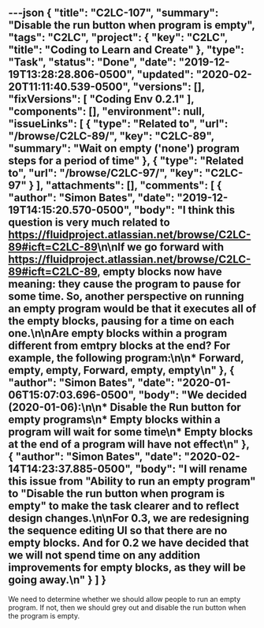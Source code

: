 ---json
{
  "title": "C2LC-107",
  "summary": "Disable the run button when program is empty",
  "tags": "C2LC",
  "project": {
    "key": "C2LC",
    "title": "Coding to Learn and Create"
  },
  "type": "Task",
  "status": "Done",
  "date": "2019-12-19T13:28:28.806-0500",
  "updated": "2020-02-20T11:11:40.539-0500",
  "versions": [],
  "fixVersions": [
    "Coding Env 0.2.1"
  ],
  "components": [],
  "environment": null,
  "issueLinks": [
    {
      "type": "Related to",
      "url": "/browse/C2LC-89/",
      "key": "C2LC-89",
      "summary": "Wait on empty ('none') program steps for a period of time"
    },
    {
      "type": "Related to",
      "url": "/browse/C2LC-97/",
      "key": "C2LC-97"
    }
  ],
  "attachments": [],
  "comments": [
    {
      "author": "Simon Bates",
      "date": "2019-12-19T14:15:20.570-0500",
      "body": "I think this question is very much related to <https://fluidproject.atlassian.net/browse/C2LC-89#icft=C2LC-89>\n\nIf we go forward with <https://fluidproject.atlassian.net/browse/C2LC-89#icft=C2LC-89>, empty blocks now have meaning: they cause the program to pause for some time. So, another perspective on running an empty program would be that it executes all of the empty blocks, pausing for a time on each one.\n\nAre empty blocks within a program different from emtpry blocks at the end? For example, the following program:\n\n* Forward, empty, empty, Forward, empty, empty\n"
    },
    {
      "author": "Simon Bates",
      "date": "2020-01-06T15:07:03.696-0500",
      "body": "We decided (2020-01-06):\n\n* Disable the Run button for empty programs\n* Empty blocks within a program will wait for some time\n* Empty blocks at the end of a program will have not effect\n"
    },
    {
      "author": "Simon Bates",
      "date": "2020-02-14T14:23:37.885-0500",
      "body": "I will rename this issue from \"Ability to run an empty program\" to \"Disable the run button when program is empty\" to make the task clearer and to reflect design changes.\n\nFor 0.3, we are redesigning the sequence editing UI so that there are no empty blocks. And for 0.2 we have decided that we will not spend time on any addition improvements for empty blocks, as they will be going away.\n"
    }
  ]
}
---
We need to determine whether we should allow people to run an empty program. If not, then we should grey out and disable the run button when the program is empty.

        